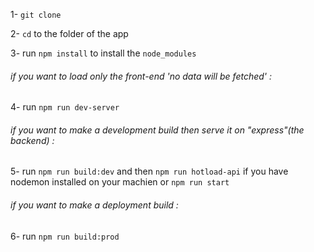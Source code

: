 1- `git clone`

2- `cd` to the folder of the app

3- run `npm install` to install the `node_modules`

###### if you want to load only the front-end 'no data will be fetched' :

4- run `npm run dev-server`

###### if you want to make a development build then serve it on "express"(the backend) :

5- run `npm run build:dev` and then `npm run hotload-api` if you have nodemon installed on your machien or `npm run start`

###### if you want to make a deployment build :

6- run `npm run build:prod`
